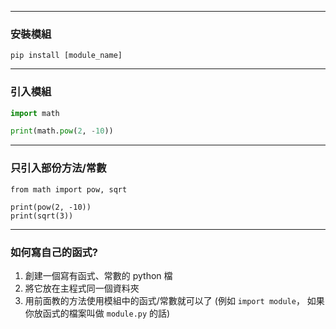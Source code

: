 
----

### 安裝模組
```
pip install [module_name]
```


----

### 引入模組
```python
import math

print(math.pow(2, -10))
```

----

### 只引入部份方法/常數
```python=
from math import pow, sqrt

print(pow(2, -10))
print(sqrt(3))
```

----

### 如何寫自己的函式?
1. 創建一個寫有函式、常數的 python 檔
2. 將它放在主程式同一個資料夾
3. 用前面教的方法使用模組中的函式/常數就可以了 (例如 `import module`， 如果你放函式的檔案叫做 `module.py` 的話)


